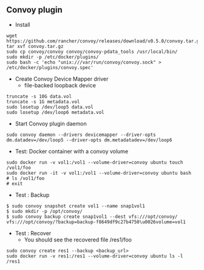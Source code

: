 
## Convoy plugin

- Install
```
wget https://github.com/rancher/convoy/releases/download/v0.5.0/convoy.tar.gz
tar xvf convoy.tar.gz
sudo cp convoy/convoy convoy/convoy-pdata_tools /usr/local/bin/
sudo mkdir -p /etc/docker/plugins/
sudo bash -c 'echo "unix:///var/run/convoy/convoy.sock" > /etc/docker/plugins/convoy.spec'
```

- Create Convoy Device Mapper driver
  - file-backed loopback device
```
truncate -s 10G data.vol
truncate -s 1G metadata.vol
sudo losetup /dev/loop5 data.vol
sudo losetup /dev/loop6 metadata.vol
```

- Start Convoy plugin daemon 
```
sudo convoy daemon --drivers devicemapper --driver-opts dm.datadev=/dev/loop5 --driver-opts dm.metadatadev=/dev/loop6
```

- Test:  Docker container with a convoy volume
```
sudo docker run -v vol1:/vol1 --volume-driver=convoy ubuntu touch /vol1/foo
sudo docker run -it -v vol1:/vol1 --volume-driver=convoy ubuntu bash
# ls /vol1/foo
# exit
```

- Test : Backup 
```
$ sudo convoy snapshot create vol1 --name snap1vol1
$ sudo mkdir -p /opt/convoy/
$ sudo convoy backup create snap1vol1 --dest vfs:///opt/convoy/
vfs:///opt/convoy/?backup=backup-f8649df9c27b4750\u0026volume=vol1
```

- Test : Recover
  - You should see the recovered file /res1/foo
```
sudo convoy create res1 --backup <backup_url>
sudo docker run -v res1:/res1 --volume-driver=convoy ubuntu ls -l /res1
```

